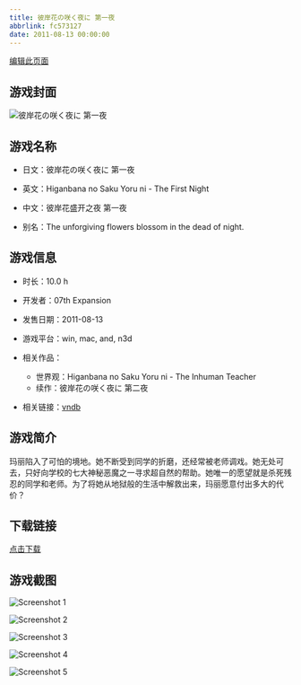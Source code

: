 ```yaml
---
title: 彼岸花の咲く夜に 第一夜
abbrlink: fc573127
date: 2011-08-13 00:00:00
---
```

[编辑此页面](https://github.com/ACG-3/ADV3-source/blob/main/source/_posts/%E5%BD%BC%E5%B2%B8%E8%8A%B1%E3%81%AE%E5%92%B2%E3%81%8F%E5%A4%9C%E3%81%AB%20%E7%AC%AC%E4%B8%80%E5%A4%9C.md)

## 游戏封面

![彼岸花の咲く夜に 第一夜](https://pan.timero.xyz/d/onedrive/img_lib_001/%E5%BD%BC%E5%B2%B8%E8%8A%B1%E3%81%AE%E5%92%B2%E3%81%8F%E5%A4%9C%E3%81%AB%20%E7%AC%AC%E4%B8%80%E5%A4%9C_cover.avif)


## 游戏名称

- 日文：彼岸花の咲く夜に 第一夜
- 英文：Higanbana no Saku Yoru ni - The First Night
- 中文：彼岸花盛开之夜 第一夜

- 别名：The unforgiving flowers blossom in the dead of night.


## 游戏信息

- 时长：10.0 h
- 开发者：07th Expansion
- 发售日期：2011-08-13
- 游戏平台：win, mac, and, n3d
- 相关作品：
   - 世界观：Higanbana no Saku Yoru ni - The Inhuman Teacher
   - 续作：彼岸花の咲く夜に 第二夜

- 相关链接：[vndb](https://vndb.org/v7576)


## 游戏简介

玛丽陷入了可怕的境地。她不断受到同学的折磨，还经常被老师调戏。她无处可去，只好向学校的七大神秘恶魔之一寻求超自然的帮助。她唯一的愿望就是杀死残忍的同学和老师。为了将她从地狱般的生活中解救出来，玛丽愿意付出多大的代价？


## 下载链接

[点击下载](https://pan.timero.xyz/onedrive/adv_lib_001/%E5%BD%BC%E5%B2%B8%E8%8A%B1%E3%81%AE%E5%92%B2%E3%81%8F%E5%A4%9C%E3%81%AB%20%E7%AC%AC%E4%B8%80%E5%A4%9C)


## 游戏截图


![Screenshot 1](https://pan.timero.xyz/d/onedrive/img_lib_001/%E5%BD%BC%E5%B2%B8%E8%8A%B1%E3%81%AE%E5%92%B2%E3%81%8F%E5%A4%9C%E3%81%AB%20%E7%AC%AC%E4%B8%80%E5%A4%9C_Screenshot_1.avif)

![Screenshot 2](https://pan.timero.xyz/d/onedrive/img_lib_001/%E5%BD%BC%E5%B2%B8%E8%8A%B1%E3%81%AE%E5%92%B2%E3%81%8F%E5%A4%9C%E3%81%AB%20%E7%AC%AC%E4%B8%80%E5%A4%9C_Screenshot_2.avif)

![Screenshot 3](https://pan.timero.xyz/d/onedrive/img_lib_001/%E5%BD%BC%E5%B2%B8%E8%8A%B1%E3%81%AE%E5%92%B2%E3%81%8F%E5%A4%9C%E3%81%AB%20%E7%AC%AC%E4%B8%80%E5%A4%9C_Screenshot_3.avif)

![Screenshot 4](https://pan.timero.xyz/d/onedrive/img_lib_001/%E5%BD%BC%E5%B2%B8%E8%8A%B1%E3%81%AE%E5%92%B2%E3%81%8F%E5%A4%9C%E3%81%AB%20%E7%AC%AC%E4%B8%80%E5%A4%9C_Screenshot_4.avif)

![Screenshot 5](https://pan.timero.xyz/d/onedrive/img_lib_001/%E5%BD%BC%E5%B2%B8%E8%8A%B1%E3%81%AE%E5%92%B2%E3%81%8F%E5%A4%9C%E3%81%AB%20%E7%AC%AC%E4%B8%80%E5%A4%9C_Screenshot_5.avif)

